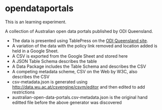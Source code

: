 # opendataportals

This is an learning experiment.

A collection of Australian open data portals published by ODI Queensland.

 - The data is presented using TablePress on the [ODI Queensland site](http://queensland.theodi.org/home/resources/data/).
 - A variation of the data with the policy link removed and location added is held in a Google Sheet.
 - A CSV is exported from the Google Sheet and stored here
 - A JSON Table Schema describes the table
 - A Data Package includes the Table Schema and describes the CSV
 - A competing metadata scheme, CSV on the Web by W3C, also describes the CSV
  - csv-metadata.json is generated using http://data.wu.ac.at/csvengine/csvm/editor and then edited to add restrictions
  - australian-open-data-portals.csv-metadata.json is the original hand editted file before the above generator was discovered
 
